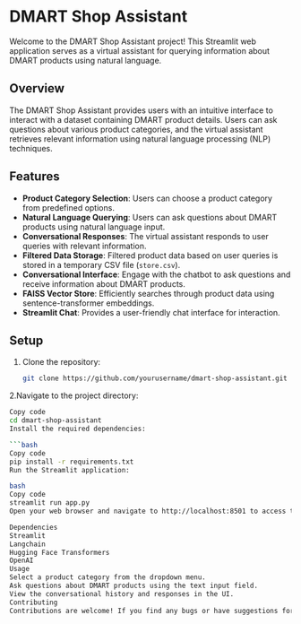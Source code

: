 # DMART Shop Assistant

Welcome to the DMART Shop Assistant project! This Streamlit web application serves as a virtual assistant for querying information about DMART products using natural language.

## Overview

The DMART Shop Assistant provides users with an intuitive interface to interact with a dataset containing DMART product details. Users can ask questions about various product categories, and the virtual assistant retrieves relevant information using natural language processing (NLP) techniques.

## Features

- **Product Category Selection**: Users can choose a product category from predefined options.
- **Natural Language Querying**: Users can ask questions about DMART products using natural language input.
- **Conversational Responses**: The virtual assistant responds to user queries with relevant information.
- **Filtered Data Storage**: Filtered product data based on user queries is stored in a temporary CSV file (`store.csv`).
- **Conversational Interface**: Engage with the chatbot to ask questions and receive information about DMART products.
- **FAISS Vector Store**: Efficiently searches through product data using sentence-transformer embeddings.
- **Streamlit Chat**: Provides a user-friendly chat interface for interaction.

## Setup

1. Clone the repository:

   ```bash
   git clone https://github.com/yourusername/dmart-shop-assistant.git

2.Navigate to the project directory:

```bash
Copy code
cd dmart-shop-assistant
Install the required dependencies:

```bash
Copy code
pip install -r requirements.txt
Run the Streamlit application:

bash
Copy code
streamlit run app.py
Open your web browser and navigate to http://localhost:8501 to access the DMART Shop Assistant.

Dependencies
Streamlit
Langchain
Hugging Face Transformers
OpenAI
Usage
Select a product category from the dropdown menu.
Ask questions about DMART products using the text input field.
View the conversational history and responses in the UI.
Contributing
Contributions are welcome! If you find any bugs or have suggestions for improvements, please open an issue or submit a pull request.
